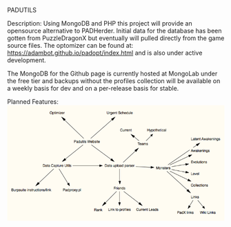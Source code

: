 PADUTILS

Description:
Using MongoDB and PHP this project will provide an opensource alternative to PADHerder.  Initial data for the database has been gotten from PuzzleDragonX but eventually will pulled directly from the game source files.  The optomizer can be found at: https://adambot.github.io/padopt/index.html and is also under active development.

The MongoDB for the Github page is currently hosted at MongoLab under the free tier and backups without the profiles collection will be available on a weekly basis for dev and on a per-release basis for stable.

Planned Features:  
![Screenshot](features.png)

